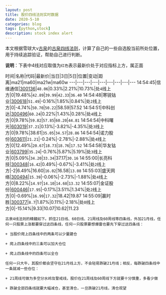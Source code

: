 ```yaml
---
layout: post
title: 股价四线法则实时数据
date: 2020-5-10
categories: blog
tags: [python,stock]
description: stock index alert
---
```



本文根据雪球大v[古泉](https://xueqiu.com/u/7148646888)的[古泉四线法则](https://xueqiu.com/7148646888/130498192)，计算了自己的一些自选股当前所处位置，用于持续追踪验证，帮助自己进行判断。

**说明**：下表中4线对应取值为`红色`表示最新价处于对应指标上方，属正面

时间|名称|代码|最新价|当日|3日|5日|位置|变动|距离|ma21|ma60|ma21w|ma60w
---|---|---|---|---|---|---|---|---
14:54:45|信维通信|[300136](https://xueqiu.com/S/SZ300136)|`48.06`|0.33%|2.21%|10.73%|处`4`线上方|0|19.48%|`42.89`|`39.99`|`42.33`|`36.40`
14:54:48|寒锐钴业|[300618](https://xueqiu.com/S/SZ300618)|`51.49`|-0.16%|1.85%|0.84%|处`2`线上方|0|-4.74%|`50.70`|`50.22`|58.59|57.52
14:54:51|中科创达|[300496](https://xueqiu.com/S/SZ300496)|`60.24`|0.22%|1.43%|0.28%|处`4`线上方|0|9.78%|`59.82`|`57.85`|`60.20`|`44.81`
14:54:54|中科曙光|[603019](https://xueqiu.com/S/SH603019)|`37.21`|0.13%|-3.82%|-4.35%|处`3`线上方|0|9.78%|38.61|`35.05`|`34.57`|`28.86`
14:54:54|诺力股份|[603611](https://xueqiu.com/S/SH603611)|`21.21`|-0.24%|-2.78%|-2.88%|处`4`线上方|0|12.49%|`20.67`|`18.73`|`18.76`|`17.52`
14:54:58|华友钴业|[603799](https://xueqiu.com/S/SH603799)|`35.24`|-0.76%|5.87%|5.19%|处`3`线上方|0|5.09%|`34.20`|`33.34`|37.17|`30.16`
14:55:00|长亮科技|[300348](https://xueqiu.com/S/SZ300348)|`16.42`|0.49%|-0.67%|-3.41%|处`2`线上方|-2|6.49%|16.60|`16.02`|16.58|`13.08`
14:55:03|盛天网络|[300494](https://xueqiu.com/S/SZ300494)|`15.39`|-0.06%|-2.73%|-1.88%|处`4`线上方|0|8.22%|`14.97`|`14.10`|`14.68`|`13.32`
14:55:07|金证股份|[600446](https://xueqiu.com/S/SH600446)|`17.95`|-0.17%|3.51%|1.34%|处`2`线上方|0|-0.69%|`16.99`|`17.32`|18.42|19.87
14:55:09|赢时胜|[300377](https://xueqiu.com/S/SZ300377)|`8.7`|1.87%|0.11%|-2.18%|处`0`线上方|0|-15.14%|9.33|10.07|10.62|11.23

```
古泉4线法则的精髓如下。抓住21日线、60日线、21周线及60周线等四条线，外加21月线，任何一只股票上涨都要穿过这四条线，任何一只股票要想爆雷也要先下穿过这四条线：

+ 当股价爬上四条线中的两条可以少量建仓

+ 爬上四条线中的三条可以加大仓位

+ 爬上四条线中的四条可以全仓

任何一只大牛，其股价都会坚守在21月线上方，不会轻易跌破21月线；相反，每跌破四条线中一条就减一些仓位：

+ 21周线可做为多空分水岭及警戒线，股价在21周线及60周线下方就要十分慎重，多看少做

+ 跌破全部四条线就要大幅减仓，甚至清仓，一旦跌破21月线，清仓观望
```